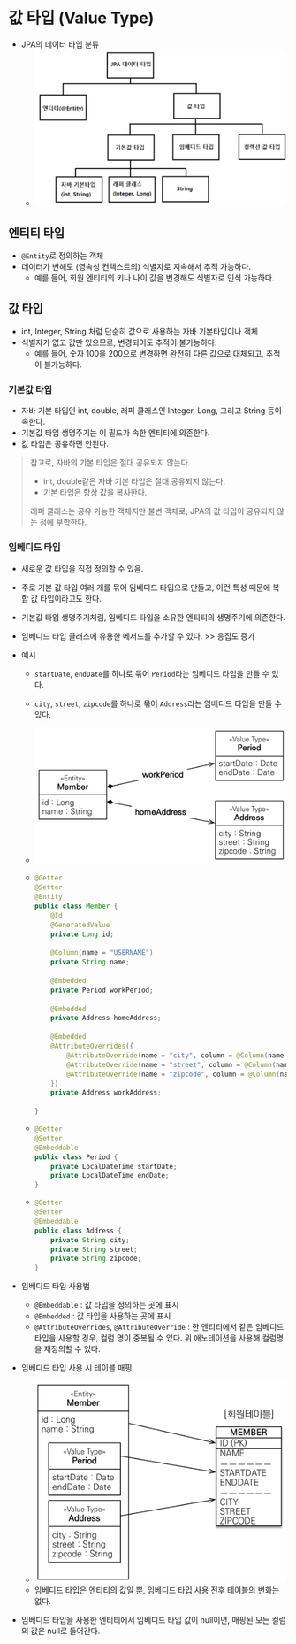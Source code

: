 # 값 타입 (Value Type)

- JPA의 데이터 타입 분류
  - ![JPA의 데이터 타입 분류](./image/09001.png)

## 엔티티 타입

- `@Entity`로 정의하는 객체
- 데이터가 변해도 (영속성 컨텍스트의) 식별자로 지속해서 추적 가능하다.
  - 예를 들어, 회원 엔티티의 키나 나이 값을 변경해도 식별자로 인식 가능하다.

## 값 타입

- int, Integer, String 처럼 단순히 값으로 사용하는 자바 기본타입이나 객체
- 식별자가 없고 값만 있으므로, 변경되어도 추적이 불가능하다.
  - 예를 들어, 숫자 100을 200으로 변경하면 완전히 다른 값으로 대체되고, 추적이 불가능하다.

### 기본값 타입

- 자바 기본 타입인 int, double, 래퍼 클래스인 Integer, Long, 그리고 String 등이 속한다.
- 기본값 타입 생명주기는 이 필드가 속한 엔티티에 의존한다.
- 값 타입은 공유하면 안된다.

> 참고로, 자바의 기본 타입은 절대 공유되지 않는다.
>
> - int, double같은 자바 기본 타입은 절대 공유되지 않는다.
> - 기본 타입은 항상 값을 복사한다.
>
> 래퍼 클래스는 공유 가능한 객체지만 불변 객체로, JPA의 값 타입이 공유되지 않는 점에 부합한다.

### 임베디드 타입

- 새로운 값 타입을 직접 정의할 수 있음.
- 주로 기본 값 타입 여러 개를 묶어 임베디드 타입으로 만들고, 이런 특성 때문에 복합 값 타입이라고도 한다.
- 기본값 타입 생명주기처럼, 임베디드 타입을 소유한 엔티티의 생명주기에 의존한다.
- 임베디드 타입 클래스에 유용한 메서드를 추가할 수 있다. >> 응집도 증가
- 예시

  - `startDate`, `endDate`를 하나로 묶어 `Period`라는 임베디드 타입을 만들 수 있다.
  - `city`, `street`, `zipcode`를 하나로 묶어 `Address`라는 임베디드 타입을 만들 수 있다.
  - ![Period, Address를 사용한 Member 예시](./image/09002.png)
  - ```java
    @Getter
    @Setter
    @Entity
    public class Member {
        @Id
        @GeneratedValue
        private Long id;

        @Column(name = "USERNAME")
        private String name;

        @Embedded
        private Period workPeriod;

        @Embedded
        private Address homeAddress;

        @Embedded
        @AttributeOverrides({
            @AttributeOverride(name = "city", column = @Column(name = "WORK_CITY")),
            @AttributeOverride(name = "street", column = @Column(name = "WORK_STREET")),
            @AttributeOverride(name = "zipcode", column = @Column(name = "WORK_ZIPCODE"))
        })
        private Address workAddress;

    }
    ```

  - ```java
    @Getter
    @Setter
    @Embeddable
    public class Period {
        private LocalDateTime startDate;
        private LocalDateTime endDate;
    }
    ```

  - ```java
    @Getter
    @Setter
    @Embeddable
    public class Address {
        private String city;
        private String street;
        private String zipcode;
    }
    ```

- 임베디드 타입 사용법

  - `@Embeddable` : 값 타입을 정의하는 곳에 표시
  - `@Embedded` : 값 타입을 사용하는 곳에 표시
  - `@AttributeOverrides`, `@AttributeOverride` : 한 엔티티에서 같은 임베디드 타입을 사용할 경우, 컬럼 명이 중복될 수 있다. 위 애노테이션을 사용해 컬럼명을 재정의할 수 있다.

- 임베디드 타입 사용 시 테이블 매핑
  - ![임베디드 타입 사용 시 테이블 매핑](./image/09003.png)
  - 임베디드 타입은 엔티티의 값일 뿐, 임베디드 타입 사용 전후 테이블의 변화는 없다.
- 임베디드 타입을 사용한 엔티티에서 임베디드 타입 값이 null이면, 매핑된 모든 컬럼의 값은 null로 들어간다.
